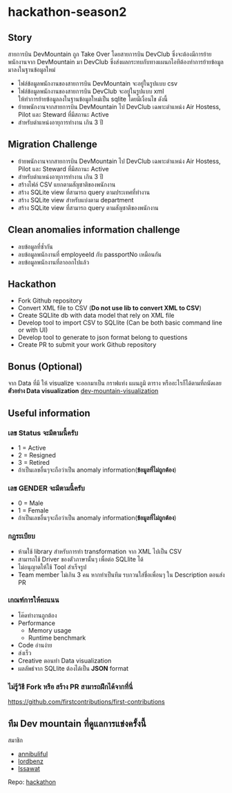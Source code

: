 # hackathon-season2
## Story
สายการบิน DevMountain ถูก Take Over โดยสายการบิน DevClub ซึ่งจะต้องมีการย้ายพนักงานจาก DevMountain มา DevClub ซึ่งส่งผลกระทบกับทางแผนกไอทีต้องทำการย้ายข้อมูลมาลงในฐานข้อมูลใหม่ 
- ไฟล์ข้อมูลพนักงานของสายการบิน DevMountain จะอยู่ในรูปแบบ csv
- ไฟล์ข้อมูลพนักงานของสายการบิน DevClub จะอยู่ในรูปแบบ xml  
ให้ทำการย้ายข้อมูลลงในฐานข้อมูลใหม่เป็น sqlite โดยมีเงื่อนไข ดังนี้
- ย้ายพนักงานจากสายการบิน DevMountain ไป DevClub เฉพาะตำแหน่ง Air Hostess, Pilot และ Steward ที่มีสถานะ Active 
- สำหรับตำแหน่งอายุการทำงาน เกิน 3 ปี


## Migration Challenge 
- ย้ายพนักงานจากสายการบิน DevMountain ไป DevClub เฉพาะตำแหน่ง Air Hostess, Pilot และ Steward ที่มีสถานะ Active 
- สำหรับตำแหน่งอายุการทำงาน เกิน 3 ปี
- สร้างไฟล์ CSV แยกตามสัญชาติของพนักงาน
- สร้าง SQLite view ที่สามารถ query ตามประเทศที่ทำงาน
- สร้าง SQLite view สำหรับแบ่งตาม department
- สร้าง SQLite view ที่สามารถ query ตามสัญชาติของพนักงาน

## Clean anomalies information challenge
- ลบข้อมูลที่ซ้ำกัน
- ลบข้อมูลพนักงานที่ employeeId กับ passportNo เหมือนกัน
- ลบข้อมูลพนักงานที่ลาออกไปแล้ว

## Hackathon
- Fork Github repository
- Convert XML file to CSV (**Do not use lib to convert XML to CSV**)
- Create SQLlite db with data model that rely on XML file
- Develop tool to import CSV to SQLlite (Can be both basic command line or with UI)
- Develop tool to generate to json format belong to questions
- Create PR to submit your work Github repository

## Bonus (Optional)
จาก Data ที่มี ให้ visualize จะออกมาเป็น กราฟแท่ง แผนภูมิ ตาราง หรืออะไรก็ได้ตามที่ถนัดเลย
**ตัวอย่าง Data visualization**
[dev-mountain-visualization](https://dev-moutain-dataviz.netlify.app/)

## Useful information

### เลข Status จะมีตามนี้ครับ
- 1 = Active
- 2 = Resigned
- 3 = Retired
- ถ้าเป็นเลขอื่นๆจะถือว่าเป็น anomaly information(**ข้อมูลที่ไม่ถูกต้อง**)

### เลข GENDER จะมีตามนี้ครับ
- 0 = Male
- 1 = Female
- ถ้าเป็นเลขอื่นๆจะถือว่าเป็น anomaly information(**ข้อมูลที่ไม่ถูกต้อง**)

### กฎระเบียบ

- ห้ามใช้ library สำหรับการทำ transformation จาก XML ไปเป็น CSV
- สามารถใช้ Driver ของตัวภาษานั้นๆ เพื่อต่อ SQLlite ได้
- ไม่อนุญาตให้ใช้ Tool สำเร็จรูป
- Team member ไม่เกิน 3 คน หากทำเป็นทีม รบกวนใส่ชื่อเพื่อนๆ ใน Description ตอนส่ง PR

### เกณฑ์การให้คะแนน

- โค๊ดทำงานถูกต้อง
- Performance
  - Memory usage
  - Runtime benchmark 
- Code อ่านง่าย
- ส่งเร็ว
- Creative ตอนทำ Data visualization 
- ผลลัพธ์จาก SQLlite ต้องได้เป็น **JSON** format



### ไม่รู้วิธี Fork หรือ สร้าง PR สามารถฝึกได้จากที่นี่
https://github.com/firstcontributions/first-contributions 



## ทีม Dev mountain ที่ดูแลการแข่งครั้งนี้
สมาชิก
- [annibuliful](https://github.com/annibuliful)
- [lordbenz](https://github.com/lordbenz)
- [Issawat](https://github.com/Issawat)

Repo: [hackathon](https://github.com/devmountaintechfest/hackathon-season2)
